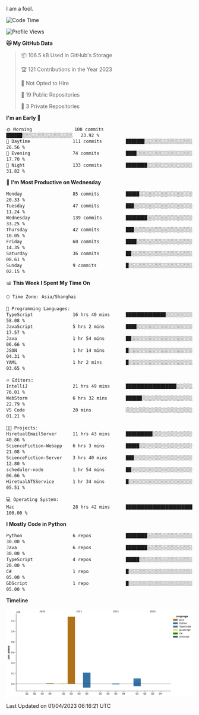 I am a fool.

<!--START_SECTION:waka-->
![Code Time](http://img.shields.io/badge/Code%20Time-245%20hrs%2051%20mins-blue)

![Profile Views](http://img.shields.io/badge/Profile%20Views-3-blue)

**🐱 My GitHub Data** 

> 📦 106.5 kB Used in GitHub's Storage 
 > 
> 🏆 121 Contributions in the Year 2023
 > 
> 🚫 Not Opted to Hire
 > 
> 📜 19 Public Repositories 
 > 
> 🔑 3 Private Repositories 
 > 
**I'm an Early 🐤** 

```text
🌞 Morning                100 commits         ██████░░░░░░░░░░░░░░░░░░░   23.92 % 
🌆 Daytime                111 commits         ███████░░░░░░░░░░░░░░░░░░   26.56 % 
🌃 Evening                74 commits          ████░░░░░░░░░░░░░░░░░░░░░   17.70 % 
🌙 Night                  133 commits         ████████░░░░░░░░░░░░░░░░░   31.82 % 
```
📅 **I'm Most Productive on Wednesday** 

```text
Monday                   85 commits          █████░░░░░░░░░░░░░░░░░░░░   20.33 % 
Tuesday                  47 commits          ███░░░░░░░░░░░░░░░░░░░░░░   11.24 % 
Wednesday                139 commits         ████████░░░░░░░░░░░░░░░░░   33.25 % 
Thursday                 42 commits          ███░░░░░░░░░░░░░░░░░░░░░░   10.05 % 
Friday                   60 commits          ████░░░░░░░░░░░░░░░░░░░░░   14.35 % 
Saturday                 36 commits          ██░░░░░░░░░░░░░░░░░░░░░░░   08.61 % 
Sunday                   9 commits           █░░░░░░░░░░░░░░░░░░░░░░░░   02.15 % 
```


📊 **This Week I Spent My Time On** 

```text
🕑︎ Time Zone: Asia/Shanghai

💬 Programming Languages: 
TypeScript               16 hrs 40 mins      ███████████████░░░░░░░░░░   58.08 % 
JavaScript               5 hrs 2 mins        ████░░░░░░░░░░░░░░░░░░░░░   17.57 % 
Java                     1 hr 54 mins        ██░░░░░░░░░░░░░░░░░░░░░░░   06.66 % 
JSON                     1 hr 14 mins        █░░░░░░░░░░░░░░░░░░░░░░░░   04.31 % 
YAML                     1 hr 2 mins         █░░░░░░░░░░░░░░░░░░░░░░░░   03.65 % 

🔥 Editors: 
IntelliJ                 21 hrs 49 mins      ███████████████████░░░░░░   76.01 % 
WebStorm                 6 hrs 32 mins       ██████░░░░░░░░░░░░░░░░░░░   22.79 % 
VS Code                  20 mins             ░░░░░░░░░░░░░░░░░░░░░░░░░   01.21 % 

🐱‍💻 Projects: 
HiretualEmailServer      11 hrs 43 mins      ██████████░░░░░░░░░░░░░░░   40.86 % 
ScienceFiction-Webapp    6 hrs 3 mins        █████░░░░░░░░░░░░░░░░░░░░   21.08 % 
ScienceFiction-Server    3 hrs 40 mins       ███░░░░░░░░░░░░░░░░░░░░░░   12.80 % 
scheduler-node           1 hr 54 mins        ██░░░░░░░░░░░░░░░░░░░░░░░   06.66 % 
HiretualATSService       1 hr 34 mins        █░░░░░░░░░░░░░░░░░░░░░░░░   05.51 % 

💻 Operating System: 
Mac                      28 hrs 42 mins      █████████████████████████   100.00 % 
```

**I Mostly Code in Python** 

```text
Python                   6 repos             ████████░░░░░░░░░░░░░░░░░   30.00 % 
Java                     6 repos             ████████░░░░░░░░░░░░░░░░░   30.00 % 
TypeScript               4 repos             █████░░░░░░░░░░░░░░░░░░░░   20.00 % 
C#                       1 repo              █░░░░░░░░░░░░░░░░░░░░░░░░   05.00 % 
GDScript                 1 repo              █░░░░░░░░░░░░░░░░░░░░░░░░   05.00 % 
```



**Timeline**

![Lines of Code chart](https://raw.githubusercontent.com/VeejaLiu/VeejaLiu/master/assets/bar_graph.png)


 Last Updated on 01/04/2023 06:16:21 UTC
<!--END_SECTION:waka-->
